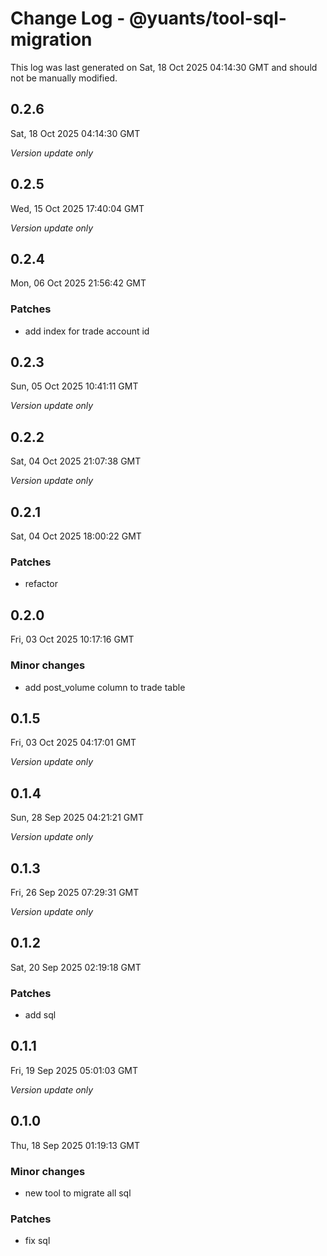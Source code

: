 # Change Log - @yuants/tool-sql-migration

This log was last generated on Sat, 18 Oct 2025 04:14:30 GMT and should not be manually modified.

## 0.2.6
Sat, 18 Oct 2025 04:14:30 GMT

_Version update only_

## 0.2.5
Wed, 15 Oct 2025 17:40:04 GMT

_Version update only_

## 0.2.4
Mon, 06 Oct 2025 21:56:42 GMT

### Patches

- add index for trade account id

## 0.2.3
Sun, 05 Oct 2025 10:41:11 GMT

_Version update only_

## 0.2.2
Sat, 04 Oct 2025 21:07:38 GMT

_Version update only_

## 0.2.1
Sat, 04 Oct 2025 18:00:22 GMT

### Patches

- refactor

## 0.2.0
Fri, 03 Oct 2025 10:17:16 GMT

### Minor changes

- add post_volume column to trade table

## 0.1.5
Fri, 03 Oct 2025 04:17:01 GMT

_Version update only_

## 0.1.4
Sun, 28 Sep 2025 04:21:21 GMT

_Version update only_

## 0.1.3
Fri, 26 Sep 2025 07:29:31 GMT

_Version update only_

## 0.1.2
Sat, 20 Sep 2025 02:19:18 GMT

### Patches

- add sql

## 0.1.1
Fri, 19 Sep 2025 05:01:03 GMT

_Version update only_

## 0.1.0
Thu, 18 Sep 2025 01:19:13 GMT

### Minor changes

- new tool to migrate all sql

### Patches

- fix sql

